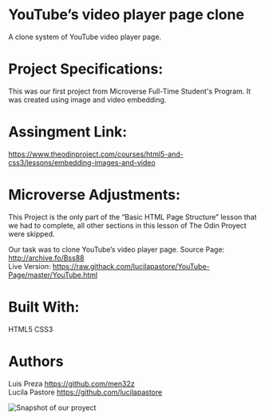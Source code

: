 # YouTube’s video player page clone

A clone system of YouTube video player page.<br>

# Project Specifications: 
This was our first project from Microverse Full-Time Student's Program. It was created using image and video embedding.

# Assingment Link: 
https://www.theodinproject.com/courses/html5-and-css3/lessons/embedding-images-and-video<br>

# Microverse Adjustments:
This Project is the only part of the “Basic HTML Page Structure” lesson that we had to complete, all other sections in this lesson of The Odin Proyect were skipped.

Our task was to clone YouTube’s video player page.
Source Page: http://archive.fo/Bss88<br>
Live Version: https://raw.githack.com/lucilapastore/YouTube-Page/master/YouTube.html<br>

# Built With:
HTML5
CSS3

# Authors
Luis Preza https://github.com/men32z  <br>
Lucila Pastore https://github.com/lucilapastore

![Snapshot of our proyect](https://i.imgur.com/AsQd9xk.png)



